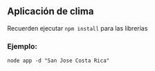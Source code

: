 ## Aplicación de clima

Recuerden ejecutar ```npm install``` para las librerías

### Ejemplo: 
```
node app -d "San Jose Costa Rica"
```

